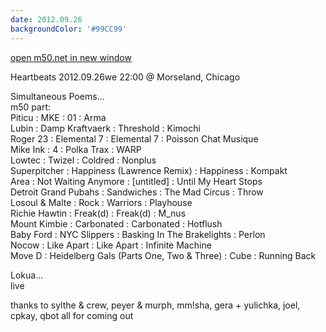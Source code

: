 ```yaml
---
date: 2012.09.26
backgroundColor: '#99CC99'
---
```


[open m50.net in new window  
](http://m50.net/)  

Heartbeats 2012.09.26we 22:00 @ Morseland, Chicago  

Simultaneous Poems...  
m50 part:  
Piticu : MKE : 01 : Arma  
Lubin : Damp Kraftvaerk : Threshold : Kimochi  
Roger 23 : Elemental 7 : Elemental 7 : Poisson Chat Musique  
Mike Ink : 4 : Polka Trax : WARP  
Lowtec : Twizel : Coldred : Nonplus  
Superpitcher : Happiness (Lawrence Remix) : Happiness : Kompakt  
Area : Not Waiting Anymore : \[untitled\] : Until My Heart Stops  
Detroit Grand Pubahs : Sandwiches : The Mad Circus : Throw  
Losoul & Malte : Rock : Warriors : Playhouse  
Richie Hawtin : Freak(d) : Freak(d) : M\_nus  
Mount Kimbie : Carbonated : Carbonated : Hotflush  
Baby Ford : NYC Slippers : Basking In The Brakelights : Perlon  
Nocow : Like Apart : Like Apart : Infinite Machine  
Move D : Heidelberg Gals (Parts One, Two & Three) : Cube : Running Back  

Lokua...  
live  

thanks to sylthe & crew, peyer & murph, mm!sha, gera + yulichka, joel, cpkay, qbot all for coming out